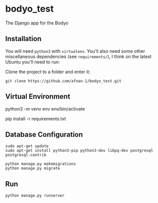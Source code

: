 # bodyo_test

The Django app for the Bodyo

## Installation

You will need `python3` with `virtualenv`. You'll also need some other miscellaneous dependencies (see `requirements/`), I think on the latest Ubuntu you'll need to run:

Clone the project to a folder and enter it:

```
git clone https://github.com/afnan-1/bodyo_test.git
```
## Virtual Environment
python3 -m venv env
env/bin/activate

pip install -r requirements.txt

## Database Configuration
```
sudo apt-get update
sudo apt-get install python3-pip python3-dev libpq-dev postgresql postgresql-contrib
```

```
python manage.py makemigrations
python manage.py migrate
```

## Run

```
python manage.py runserver
```
